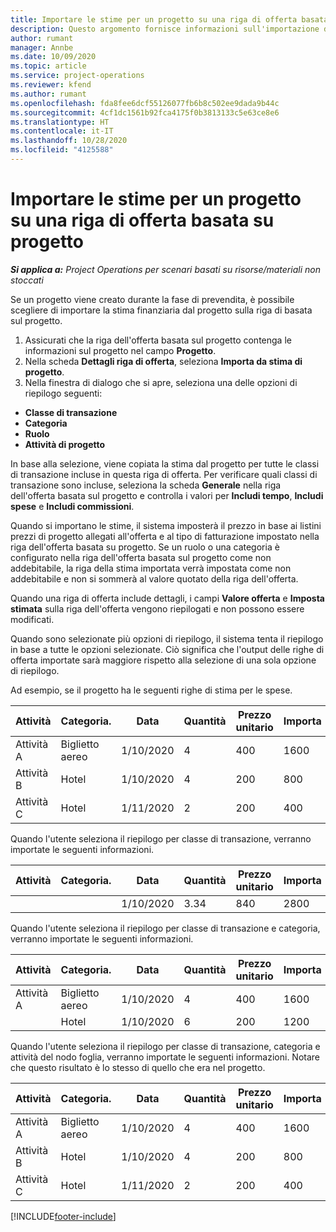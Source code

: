 ```yaml
---
title: Importare le stime per un progetto su una riga di offerta basata su progetto
description: Questo argomento fornisce informazioni sull'importazione delle stime da un progetto a una riga di offerta.
author: rumant
manager: Annbe
ms.date: 10/09/2020
ms.topic: article
ms.service: project-operations
ms.reviewer: kfend
ms.author: rumant
ms.openlocfilehash: fda8fee6dcf55126077fb6b8c502ee9dada9b44c
ms.sourcegitcommit: 4cf1dc1561b92fca4175f0b3813133c5e63ce8e6
ms.translationtype: HT
ms.contentlocale: it-IT
ms.lasthandoff: 10/28/2020
ms.locfileid: "4125588"
---
```

# <a name="import-estimates-for-a-project-to-a-project-based-quote-line"></a>Importare le stime per un progetto su una riga di offerta basata su progetto

_**Si applica a:** Project Operations per scenari basati su risorse/materiali non stoccati_


Se un progetto viene creato durante la fase di prevendita, è possibile scegliere di importare la stima finanziaria dal progetto sulla riga di basata sul progetto.

1. Assicurati che la riga dell'offerta basata sul progetto contenga le informazioni sul progetto nel campo **Progetto**.
2. Nella scheda **Dettagli riga di offerta**, seleziona **Importa da stima di progetto**.
3. Nella finestra di dialogo che si apre, seleziona una delle opzioni di riepilogo seguenti:

  - **Classe di transazione**
  - **Categoria**
  - **Ruolo** 
  - **Attività di progetto**

In base alla selezione, viene copiata la stima dal progetto per tutte le classi di transazione incluse in questa riga di offerta. Per verificare quali classi di transazione sono incluse, seleziona la scheda **Generale** nella riga dell'offerta basata sul progetto e controlla i valori per **Includi tempo**, **Includi spese** e **Includi commissioni**.

Quando si importano le stime, il sistema imposterà il prezzo in base ai listini prezzi di progetto allegati all'offerta e al tipo di fatturazione impostato nella riga dell'offerta basata su progetto. Se un ruolo o una categoria è configurato nella riga dell'offerta basata sul progetto come non addebitabile, la riga della stima importata verrà impostata come non addebitabile e non si sommerà al valore quotato della riga dell'offerta.

Quando una riga di offerta include dettagli, i campi **Valore offerta** e **Imposta stimata** sulla riga dell'offerta vengono riepilogati e non possono essere modificati.

Quando sono selezionate più opzioni di riepilogo, il sistema tenta il riepilogo in base a tutte le opzioni selezionate. Ciò significa che l'output delle righe di offerta importate sarà maggiore rispetto alla selezione di una sola opzione di riepilogo.

Ad esempio, se il progetto ha le seguenti righe di stima per le spese.

| Attività | Categoria. | Data | Quantità | Prezzo unitario | Importa |
| --- | --- | --- | --- | --- | --- |
| Attività A | Biglietto aereo | 1/10/2020 | 4 | 400 | 1600 |
| Attività B | Hotel | 1/10/2020 | 4 | 200 | 800 |
| Attività C | Hotel | 1/11/2020 | 2 | 200 | 400 |

Quando l'utente seleziona il riepilogo per classe di transazione, verranno importate le seguenti informazioni.

| Attività | Categoria. | Data | Quantità | Prezzo unitario | Importa |
| --- | --- | --- | --- | --- | --- |
| | | 1/10/2020 | 3.34 | 840 | 2800 |

Quando l'utente seleziona il riepilogo per classe di transazione e categoria, verranno importate le seguenti informazioni.

| Attività | Categoria. | Data | Quantità | Prezzo unitario | Importa |
| --- | --- | --- | --- | --- | --- |
| Attività A | Biglietto aereo | 1/10/2020 | 4 | 400 | 1600 |
| | Hotel | 1/10/2020 | 6 | 200 | 1200 |

Quando l'utente seleziona il riepilogo per classe di transazione, categoria e attività del nodo foglia, verranno importate le seguenti informazioni. Notare che questo risultato è lo stesso di quello che era nel progetto.

| Attività | Categoria. | Data | Quantità | Prezzo unitario | Importa |
| --- | --- | --- | --- | --- | --- |
| Attività A | Biglietto aereo | 1/10/2020 | 4 | 400 | 1600 |
| Attività B | Hotel | 1/10/2020 | 4 | 200 | 800 |
| Attività C | Hotel | 1/11/2020 | 2 | 200 | 400 |


[!INCLUDE[footer-include](../includes/footer-banner.md)]